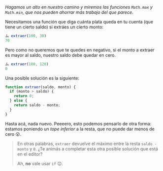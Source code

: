 _Hagamos un alto en nuestro camino y miremos las funciones `Math.max` y `Math.min`, que nos pueden ahorrar más trabajo del que parece_.

Necesitamos una función que diga cuánta plata queda en tu cuenta (que tiene un cierto saldo) si extráes un cierto monto: 

```javascript
ム extraer(100, 30)
70
```

Pero como no queremos que te quedes en negativo, si el monto a extraer es mayor al saldo, nuestro saldo debe quedar en cero. 

```javascript
ム extraer(100, 120)
0
```

Una posible solución es la siguiente:

```javascript
function extraer(saldo, monto) {
  if (monto > saldo) {
    return 0; 
  } else {
    return saldo - monto; 
  }
}
```

Hasta acá, nada nuevo. Peeeero, esto podemos pensarlo de otra forma: estamos poniendo un _tope inferior_ a la resta, que no puede dar menos de cero :open_mouth:. 

> En otras palabras, `extraer` devuelve el máximo entre la resta `saldo - monto`  y `0`. ¿Te animás a completar esta otra posible solución que está en el editor?
> 
> Ah, **no** vale usar `if` :wink:. 

